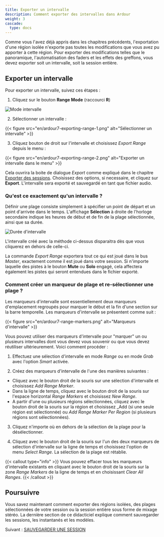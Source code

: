 ```yaml
---
title: Exporter un intervalle
description: Comment exporter des intervalles dans Ardour
weight: 3
cascade:
  type: docs
---
```


Comme vous l'avez déjà appris dans les chapitres précédents, l'exportation d'une région isolée n'exporte pas toutes les modifications que vous avez pu apporter à cette région. Pour exporter des modifications telles que le panoramique, l'automatisation des faders et les effets des greffons, vous devez exporter soit un intervalle, soit la session entière.

## Exporter un intervalle

Pour exporter un intervalle, suivez ces étapes :

1. Cliquez sur le bouton **Range Mode** (raccourci **R**)

![Mode intervalle](en/ardour7-range-edit-mode.png?width=250)

2. Sélectionner un intervalle :

{{< figure src="en/ardour7-exporting-range-1.png" alt="Sélectionner un intervalle" >}}

3. Cliquez bouton de droit sur l'intervalle et choisissez _Export Range_ depuis le menu :

{{< figure src="en/ardour7-exporting-range-2.png" alt="Exporter un intervalle dans le menu" >}}

Cela ouvrira la boite de dialogue _Export_ comme expliqué dans le chapitre [Exporter des sessions](../exporting-a-session).
Choisissez des options, si necessaire, et cliquez sur **Export**. L'intervalle sera exporté et sauvegardé en tant que fichier audio.

### Qu'est ce exactement qu'un intervalle ?

Définir une plage consiste simplement à spécifier un point de départ et un point d'arrivée dans le temps. L'affichage **Sélection** à droite de l'horloge secondaire indique les heures de début et de fin de la plage sélectionnée, ainsi que sa durée.

![Durée d'intervalle](en/ardour7-range-duration.png?width=600)

L'intervalle créé avec la méthode ci-dessus disparaitra dès que vous cliquerez en dehors de celle-ci.

La commande _Export Range_ exportera tout ce qui est joué dans le bus _Master_, exactement comme il est joué dans votre session.
Si n'importe laquelle des pistes à le bouton **Mute** ou **Solo** engagé, cela affectera également les pistes qui seront entendues dans le fichier exporté.

### Comment créer un marqueur de plage et re-sélectionner une plage ?

Les marqueurs d'intervalle sont essentiellement deux marqueurs d'emplacement regroupés pour marquer le début et la fin d'une section sur la barre temporelle. Les marqueurs d'intervalle se présentent comme suit :

{{< figure src="en/ardour7-range-markers.png" alt="Marqueurs d'intervalle" >}}

Vous pouvez utiliser des marqueurs d'intervalle pour "marquer" un ou plusieurs intervalles dont vous devez vous souvenir ou que vous devez réutiliser ultérieurement. Voici comment procéder :

1. Effectuez une sélection d'intervalle en mode _Range_ ou en mode _Grab_ avec l'option _Smart_ activée.

2. Créez des marqueurs d'intervalle de l'une des manières suivantes :

* Cliquez avec le bouton droit de la souris sur une sélection d'intervalle et choisissez _Add Range Marker_.
* Dans la ligne de temps, cliquez avec le bouton droit de la souris sur l'espace horizontal _Range Markers_ et choisissez _New Range_.
* A partir d'une ou plusieurs régions sélectionnées, cliquez avec le bouton droit de la souris sur la région et choisissez _Add
(si une seule région est sélectionnée) ou _Add Range Marker Per Region_ (si plusieurs régions sont sélectionnées).

3. Cliquez n'importe où en dehors de la sélection de la plage pour la désélectionner.

4. Cliquez avec le bouton droit de la souris sur l'un des deux marqueurs de sélection d'intervalle sur la ligne de temps et choisissez l'option de menu _Select Range_. La sélection de la plage est rétablie.

{{< callout type="info" >}}
Vous pouvez effacer tous les marqueurs d'intervalle existants en cliquant avec le bouton droit de la souris sur la zone _Range Markers_ de la ligne de temps et en choisissant _Clear All Ranges_.
{{< /callout >}}

## Poursuivre

Vous savez maintenant comment exporter des régions isolées, des plages sélectionnées de votre session ou la session entière sous forme de mixage stéréo. La dernière section de ce didacticiel explique comment sauvegarder les sessions, les instantanés et les modèles.

Suivant : [SAUVEGARDER UNE SESSION](../../saving-sessions/saving-a-session/)
